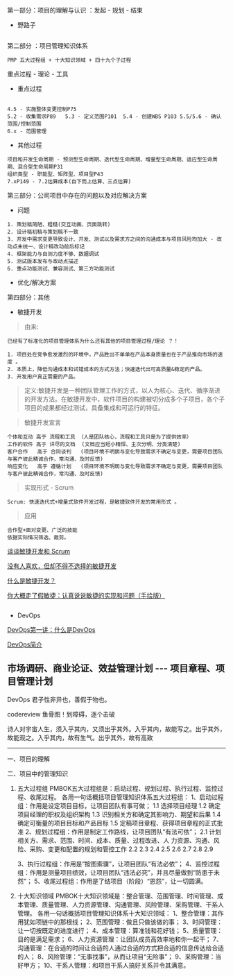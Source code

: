 第一部分：项目的理解与认识  ：发起 - 规划 - 结束

* 野路子

```

```

第二部分 ：项目管理知识体系

```
PMP 五大过程组 + 十大知识领域 + 四十九个子过程
```


重点过程 - 理论 - 工具

* 重点过程

```

4.5 - 实施整体变更控制P75
5.2 - 收集需求P89   5.3 - 定义范围P101  5.4 - 创建WBS P103 5.5/5.6 - 确认范围/控制范围
6.x - 范围管理

```

* 其他过程

```
项目和开发生命周期 - 预测型生命周期、迭代型生命周期、增量型生命周期、适应型生命周期、混合型生命周期P31
组织类型 - 职能型、矩阵型、项目型P43
7.xP149 - 7.2估算成本(自下而上估算、三点估算)

```



第三部分：公司项目中存在的问题以及对应解决方案

* 问题

```
1. 策划稿简陋、粗糙(交互动画、页面跳转)
2. 设计稿初稿与策划稿不一致
3. 开发中需求变更导致设计、开发、测试以及需求方之间的沟通成本与项目风险均加大 - 改动点未统一、设计稿改动前后标记
4. 框架能力与自测力度不够、数据调试
5. 测试版本发布与改动点描述
6. 重点功能测试、兼容测试、第三方功能测试

```

* 优化/解决方案



第四部分：其他

* 敏捷开发

> 由来:

```
已经有了标准化的项目管理体系为什么还有其他的项目管理过程/理论 ？！

1. 项目处在竞争愈发激烈的环境中，产品胜出不单单在产品本身质量也在于产品推向市场的速度 。
2. 本质上，降低沟通成本和试错成本的方式方法；快速迭代出可高质量&稳定的产品。
3. 开发用户真正需要的产品。

```

> 定义:敏捷开发是一种团队管理工作的方式，以人为核心、迭代、循序渐进的开发方法。在敏捷开发中，软件项目的构建被切分成多个子项目，各个子项目的成果都经过测试，具备集成和可运行的特征。

> 敏捷开发宣言

```
个体和互动 高于 流程和工具 （人是团队核心，流程和工具只是为了提供效率）
工作的软件 高于 详尽的文档  (文档应当短小精悍、主次分明、分类清楚)
客户合作   高于 合同谈判   (项目环境不明朗与变化导致需求不确定与变更，需要项目团队与客户彼此精诚合作，常沟通、及时反馈)
响应变化   高于 遵循计划   (项目环境不明朗与变化导致需求不确定与变更，需要项目团队与客户彼此精诚合作，常沟通、及时反馈)

```

> 实现形式 - Scrum

```
Scrum: 快速迭代式+增量式软件开发过程，是敏捷软件开发的常用形式 。

```

> 应用

```
合作型+面对变更、广泛的技能
依据实际情况筛选、裁剪。

```


[谈谈敏捷开发和 Scrum ](https://zhuanlan.zhihu.com/p/20122762)

[没有人喜欢，但却不得不选择的敏捷开发](https://baijiahao.baidu.com/s?id=1616110980727375967&wfr=spider&for=pc)

[什么是敏捷开发？](https://baijiahao.baidu.com/s?id=1597788206566112487&wfr=spider&for=pc)

[你大概走了假敏捷：认真说说敏捷的实现和问题（手绘版）](https://blog.csdn.net/qq_37887728/article/details/70934931)
```

```

* DevOps

[DevOps第一讲：什么是DevOps](https://baijiahao.baidu.com/s?id=1573635716121912&wfr=spider&for=pc)

[DevOps简介](https://www.cnblogs.com/liufei1983/p/7152013.html)


市场调研、商业论证、效益管理计划 --- 项目章程、项目管理计划
--------------------------

DevOps 君子性非异也，善假于物也。

codereview
鱼骨图！到障碍，逐个击破

诗人对宇宙人生，须入乎其内，又须出乎其外。入乎其内，故能写之。出乎其外，故能观之。入乎其内，故有生气。出乎其外，故有高致

--------------------------

一、项目的理解

二、项目中的管理知识

1. 五大过程组
PMBOK五大过程组是：启动过程、规划过程、执行过程、监控过程、收尾过程。
各用一句话概括项目管理知识体系五大过程组：
    1、启动过程组：作用是设定项目目标，让项目团队有事可做；
        1.1 选择项目经理
        1.2 确定项目经理的职权及组织架构
        1.3 识别相关方和确定其影响力、期望和后果
        1.4 确定可衡量的项目目标和产品目标
        1.5 定稿项目章程、获得项目章程的正式批准
    2、规划过程组：作用是制定工作路线，让项目团队“有法可依”；
        2.1 计划相关方、需求、范围、时间、成本、质量、过程改进、人 力资源、沟通、风险、采购、变更和配置的规划和管控工作
        2.2
        2.3
        2.4
        2.5
        2.6
        2.7
        2.8
        2.9

    3、执行过程组：作用是“按图索骥”，让项目团队“有法必依”；
    4、监控过程组：作用是测量项目绩效，让项目团队“违法必究”，并且尽量做到“防患于未然”；
    5、收尾过程组：作用是了结项目（阶段）“恩怨”，让一切圆满。


2. 十大知识领域
PMBOK十大知识领域是：整合管理、范围管理、时间管理、成本管理、质量管理、人力资源管理、沟通管理、风险管理、采购管理、干系人管理。
各用一句话概括项目管理知识体系十大知识领域：
    1、整合管理：其作用犹如项链中的那根线；
    2、范围管理：做且只做该做的事；
    3、时间管理：让一切按既定的进度进行；
    4、成本管理：算准钱和花好钱；
    5、质量管理：目的是满足需求；
    6、人力资源管理：让团队成员高效率地和你一起干；
    7、沟通管理：在合适的时间让合适的人通过合适的方式把合适的信息传达给合适的人；
    8、风险管理：“无事找事”，从而让项目“无险事”；
    9、采购管理：当好甲方；
    10、干系人管理：和项目干系人搞好关系并令其满意。
